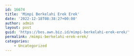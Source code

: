 ```yaml
---
id: 16674
title: 'Mimpi Berkelahi Erek Erek'
date: '2022-12-18T08:38:27+00:00'
author: admin
layout: post
guid: 'https://bos.awn.biz.id/mimpi-berkelahi-erek-erek/'
permalink: /mimpi-berkelahi-erek-erek/
categories:
    - Uncategorized
---
```


